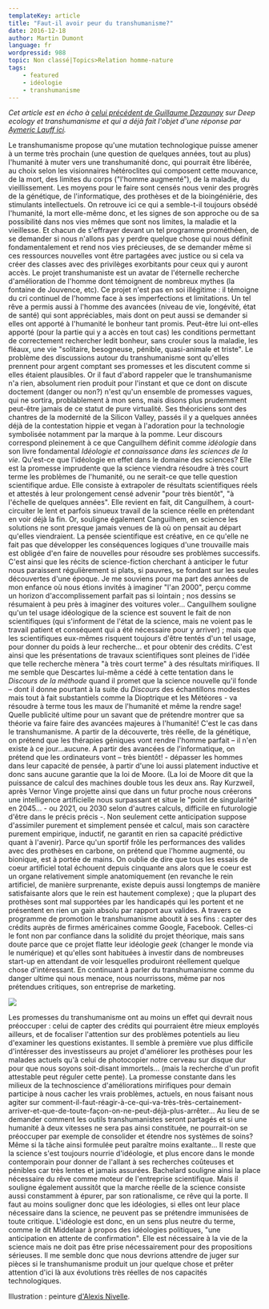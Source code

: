 ```yaml
---
templateKey: article
title: "Faut-il avoir peur du transhumanisme?"
date: 2016-12-18
author: Martin Dumont
language: fr
wordpressid: 988
topic: Non classé|Topics>Relation homme-nature
tags:
    - featured
    - idéologie
    - transhumanisme
---
```


<em>Cet article est en écho à <a href="http://thelantern.eu/fr/2016/08/francais-deep-ecology-et-transhumanisme/">celui précédent de Guillaume Dezaunay</a> sur Deep ecology et transhumanisme et qui a déjà fait l'objet d'une réponse par <a href="http://thelantern.eu/fr/2016/10/francais-lhumanisme-du-futur-une-apologie-du-transhumanisme-et-de-lecologie-profonde/">Aymeric Lauff ici</a>. </em>

Le transhumanisme propose qu'une mutation technologique puisse amener à un terme très prochain (une question de quelques années, tout au plus) l'humanité à muter vers une transhumanité donc, qui pourrait être libérée, au choix selon les visionnaires hétéroclites qui composent cette mouvance, de la mort, des limites du corps ("l'homme augmenté"), de la maladie, du vieillissement. Les moyens pour le faire sont censés nous venir des progrès de la génétique, de l'informatique, des prothèses et de la bioingéniérie, des stimulants intellectuels. On retrouve ici ce qui a semble-t-il toujours obsédé l'humanité, la mort elle-même donc, et les signes de son approche ou de sa possibilité dans nos vies mêmes que sont nos limites, la maladie et la vieillesse. Et chacun de s'effrayer devant un tel programme prométhéen, de se demander si nous n'allons pas y perdre quelque chose qui nous définit fondamentalement et rend nos vies précieuses, de se demander même si ces ressources nouvelles vont être partagées avec justice ou si cela va créer des classes avec des privilèges exorbitants pour ceux qui y auront accès.
Le projet transhumaniste est un avatar de l'éternelle recherche d'amélioration de l'homme dont témoignent de nombreux mythes (la fontaine de Jouvence, etc). Ce projet n'est pas en soi illégitime : il témoigne du cri continuel de l'homme face à ses imperfections et limitations. Un tel rêve a permis aussi à l'homme des avancées (niveau de vie, longévité, état de santé) qui sont appréciables, mais dont on peut aussi se demander si elles ont apporté à l'humanité le bonheur tant promis. Peut-être lui ont-elles apporté (pour la partie qui y a accès en tout cas) les conditions permettant de correctement rechercher ledit bonheur, sans crouler sous la maladie, les fléaux, une vie "solitaire, besogneuse, pénible, quasi-animale et triste".
Le problème des discussions autour du transhumanisme sont qu'elles prennent pour argent comptant ses promesses et les discutent comme si elles étaient plausibles. Or il faut d'abord rappeler que le transhumanisme n'a rien, absolument rien produit pour l'instant et que ce dont on discute doctement (danger ou non?) n'est qu'un ensemble de promesses vagues, qui ne sortira, problablement à mon sens, mais disons plus prudemment peut-être jamais de ce statut de pure virtualité. Ses théoriciens sont des chantres de la modernité de la Silicon Valley, passés il y a quelques années déjà de la contestation hippie et vegan à l'adoration pour la technologie symbolisée notamment par la marque à la pomme. Leur discours correspond pleinement à ce que Canguilhem définit comme <i>idéologie</i> dans son livre fondamental <i>Idéologie et connaissance dans les sciences de la vie</i>.
Qu'est-ce que l'idéologie en effet dans le domaine des sciences? Elle est la promesse imprudente que la science viendra résoudre à très court terme les problèmes de l'humanité, ou ne serait-ce que telle question scientifique ardue. Elle consiste à extrapoler de résultats scientifiques réels et attestés à leur prolongement censé advenir "pour très bientôt", "à l'échelle de quelques années". Elle revient en fait, dit Canguilhem, à court-circuiter le lent et parfois sinueux travail de la science réelle en prétendant en voir déjà la fin. Or, souligne également Canguilhem, en science les solutions ne sont presque jamais venues de là où on pensait au départ qu'elles viendraient. La pensée scientifique est créative, en ce qu'elle ne fait pas que développer les conséquences logiques d'une trouvaille mais est obligée d'en faire de nouvelles pour résoudre ses problèmes successifs. C'est ainsi que les récits de science-fiction cherchant à anticiper le futur nous paraissent régulièrement si plats, si pauvres, se fondant sur les seules découvertes d'une époque. Je me souviens pour ma part des années de mon enfance où nous étions invités à imaginer "l'an 2000", perçu comme un horizon d'accomplissement parfait pas si lointain ; nos dessins se résumaient à peu près à imaginer des voitures voler...
Canguilhem souligne qu'un tel usage idéologique de la science est souvent le fait de non scientifiques (qui s'informent de l'état de la science, mais ne voient pas le travail patient et conséquent qui a été nécessaire pour y arriver) ; mais que les scientifiques eux-mêmes risquent toujours d'être tentés d'un tel usage, pour donner du poids à leur recherche... et pour obtenir des crédits. C'est ainsi que les présentations de travaux scientifiques sont pleines de l'idée que telle recherche mènera "à très court terme" à des résultats mirifiques. Il me semble que Descartes lui-même a cédé à cette tentation dans le <i>Discours de la méthode</i> quand il promet que la science nouvelle qu'il fonde – dont il donne pourtant à la suite du <i>Discours</i> des échantillons modestes mais tout à fait substantiels comme la Dioptrique et les Météores - va résoudre à terme tous les maux de l'humanité et même la rendre sage! Quelle publicité ultime pour un savant que de prétendre montrer que sa théorie va faire faire des avancées majeures à l'humanité!
C'est le cas dans le transhumanisme. A partir de la découverte, très réelle, de la génétique, on prétend que les thérapies géniques vont rendre l'homme parfait – il n'en existe à ce jour...aucune. A partir des avancées de l'informatique, on prétend que les ordinateurs vont – très bientôt! - dépasser les hommes dans leur capacité de pensée, à partir d'une loi aussi platement inductive et donc sans aucune garantie que la loi de Moore. (La loi de Moore dit que la puissance de calcul des machines double tous les deux ans. Ray Kurzweil, après Vernor Vinge projette ainsi que dans un futur proche nous créerons une intelligence artificielle nous surpassant et situe le "point de singularité" en 2045... - ou 2021, ou 2030 selon d'autres calculs, difficile en futurologie d'être dans le précis précis -. Non seulement cette anticipation suppose d'assimiler purement et simplement pensée et calcul, mais son caractère purement empirique, inductif, ne garantit en rien sa capacité prédictive quant à l'avenir). Parce qu'un sportif frôle les performances des valides avec des prothèses en carbone, on prétend que l'homme augmenté, ou bionique, est à portée de mains. On oublie de dire que tous les essais de coeur artificiel total échouent depuis cinquante ans alors que le coeur est un organe relativement simple anatomiquement (en revanche le rein artificiel, de manière surprenante, existe depuis aussi longtemps de manière satisfaisante alors que le rein est hautement complexe) ; que la plupart des prothèses sont mal supportées par les handicapés qui les portent et ne présentent en rien un gain absolu par rapport aux valides.
A travers ce programme de promotion le transhumanisme aboutit à ses fins : capter des crédits auprès de firmes américaines comme Google, Facebook. Celles-ci le font non par confiance dans la solidité du projet théorique, mais sans doute parce que ce projet flatte leur idéologie <i>geek</i> (changer le monde via le numérique) et qu'elles sont habituées à investir dans de nombreuses start-up en attendant de voir lesquelles produiront réellement quelque chose d'intéressant. En continuant à parler du transhumanisme comme du danger ultime qui nous menace, nous nourrissons, même par nos prétendues critiques, son entreprise de marketing.

![](/img/wp-uploads/2016/12/images-peintures_33.jpg)

Les promesses du transhumanisme ont au moins un effet qui devrait nous préoccuper : celui de capter des crédits qui pourraient être mieux employés ailleurs, et de focaliser l'attention sur des problèmes potentiels au lieu d'examiner les questions existantes. Il semble à première vue plus difficile d'intéresser des investisseurs au projet d'améliorer les prothèses pour les malades actuels qu'à celui de photocopier notre cerveau sur disque dur pour que nous soyons soit-disant immortels... (mais la recherche d'un profit attestable peut réguler cette pente). La promesse constante dans les milieux de la technoscience d'améliorations mirifiques pour demain participe à nous cacher les vrais problèmes, actuels, en nous faisant nous agiter sur comment-il-faut-réagir-à-ce-qui-va-très-très-certainement-arriver-et-que-de-toute-façon-on-ne-peut-déjà-plus-arrêter... Au lieu de se demander comment les outils transhumanistes seront partagés et si une humanité à deux vitesses ne sera pas ainsi constituée, ne pourrait-on se préoccuper par exemple de consolider et étendre nos systèmes de soins? Même si la tâche ainsi formulée peut paraître moins exaltante...
Il reste que la science s'est toujours nourrie d'idéologie, et plus encore dans le monde contemporain pour donner de l'allant à ses recherches coûteuses et pénibles car très lentes et jamais assurées. Bachelard souligne ainsi la place nécessaire du rêve comme moteur de l'entreprise scientifique. Mais il souligne également aussitôt que la marche réelle de la science consiste aussi constamment à épurer, par son rationalisme, ce rêve qui la porte. Il faut au moins souligner donc que les idéologies, si elles ont leur place nécessaire dans la science, ne peuvent pas se prétendre immunisées de toute critique. L'idéologie est donc, en un sens plus neutre du terme, comme le dit Middelaar à propos des idéologies politiques, "une anticipation en attente de confirmation". Elle est nécessaire à la vie de la science mais ne doit pas être prise nécessairement pour des propositions sérieuses. Il me semble donc que nous devrions attendre de juger sur pièces si le transhumanisme produit un jour quelque chose et prêter attention d'ici là aux évolutions très réelles de nos capacités technologiques.

Illustration : peinture <a href="http://www.alexisnivelle.fr/">d'Alexis Nivelle</a>.

